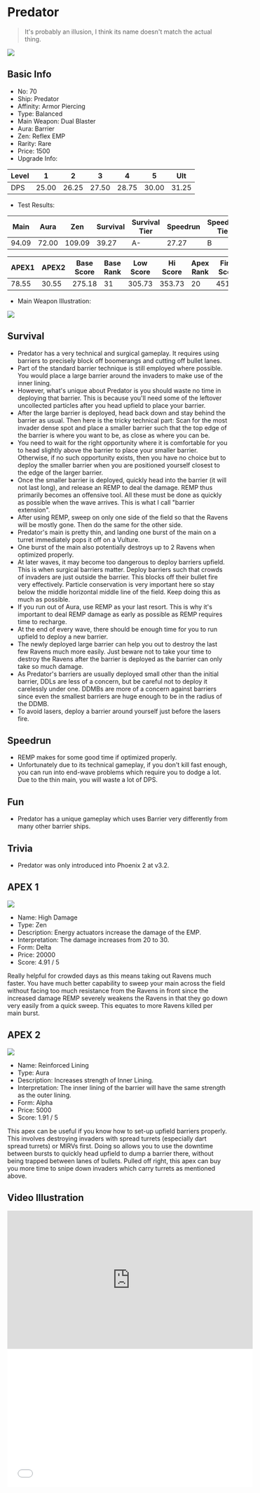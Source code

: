 # Predator

> It's probably an illusion, I think its name doesn't match the actual thing.

<img src="/ships/ship_70.png" style={{zoom:1}}/>

## Basic Info

- No: 70
- Ship: Predator
- Affinity: Armor Piercing
- Type: Balanced
- Main Weapon: Dual Blaster
- Aura: Barrier
- Zen: Reflex EMP
- Rarity: Rare
- Price: 1500
- Upgrade Info: 

| Level | 1 | 2 | 3 | 4 | 5 | Ult |
|--|--|--|--|--|--|--|
| DPS | 25.00 | 26.25 | 27.50 | 28.75 | 30.00 | 31.25 |

- Test Results: 

| Main | Aura | Zen | Survival | Survival Tier | Speedrun | Speedrun Tier | Fun | Fun Tier |
|--|--|--|--|--|--|--|--|--|
| 94.09 | 72.00 | 109.09 | 39.27 | A- | 27.27 | B | 31.64 | B |

| APEX1 | APEX2 | Base Score | Base Rank | Low Score | Hi Score | Apex Rank | Final Score | FinalRank |
|--|--|--|--|--|--|--|--|--|
| 78.55 | 30.55 | 275.18 | 31 | 305.73 | 353.73 | 20 | 451.91 | 25 |

- Main Weapon Illustration:

<img src="/illustration/main_70.gif" style={{zoom:1}}/>

## Survival

- Predator has a very technical and surgical gameplay. It requires using barriers to precisely block off boomerangs and cutting off bullet lanes.
- Part of the standard barrier technique is still employed where possible. You would place a large barrier around the invaders to make use of the inner lining.
- However, what's unique about Predator is you should waste no time in deploying that barrier. This is because you'll need some of the leftover uncollected particles after you head upfield to place your barrier.
- After the large barrier is deployed, head back down and stay behind the barrier as usual. Then here is the tricky technical part: Scan for the most invader dense spot and place a smaller barrier such that the top edge of the barrier is where you want to be, as close as where you can be.
- You need to wait for the right opportunity where it is comfortable for you to head slightly above the barrier to place your smaller barrier. Otherwise, if no such opportunity exists, then you have no choice but to deploy the smaller barrier when you are positioned yourself closest to the edge of the larger barrier.
- Once the smaller barrier is deployed, quickly head into the barrier (it will not last long), and release an REMP to deal the damage. REMP thus primarily becomes an offensive tool. All these must be done as quickly as possible when the wave arrives. This is what I call "barrier extension".
- After using REMP, sweep on only one side of the field so that the Ravens will be mostly gone. Then do the same for the other side.
- Predator's main is pretty thin, and landing one burst of the main on a turret immediately pops it off on a Vulture.
- One burst of the main also potentially destroys up to 2 Ravens when optimized properly.
- At later waves, it may become too dangerous to deploy barriers upfield. This is when surgical barriers matter. Deploy barriers such that crowds of invaders are just outside the barrier. This blocks off their bullet fire very effectively. Particle conservation is very important here so stay below the middle horizontal middle line of the field. Keep doing this as much as possible.
- If you run out of Aura, use REMP as your last resort. This is why it's important to deal REMP damage as early as possible as REMP requires time to recharge.
- At the end of every wave, there should be enough time for you to run upfield to deploy a new barrier.
- The newly deployed large barrier can help you out to destroy the last few Ravens much more easily. Just beware not to take your time to destroy the Ravens after the barrier is deployed as the barrier can only take so much damage.
- As Predator's barriers are usually deployed small other than the initial barrier, DDLs are less of a concern, but be careful not to deploy it carelessly under one. DDMBs are more of a concern against barriers since even the smallest barriers are huge enough to be in the radius of the DDMB.
- To avoid lasers, deploy a barrier around yourself just before the lasers fire.

## Speedrun

- REMP makes for some good time if optimized properly.
- Unfortunately due to its technical gameplay, if you don't kill fast enough, you can run into end-wave problems which require you to dodge a lot. Due to the thin main, you will waste a lot of DPS.

## Fun

- Predator has a unique gameplay which uses Barrier very differently from many other barrier ships.

## Trivia

- Predator was only introduced into Phoenix 2 at v3.2.

## APEX 1

<img src="/ships/ship_70_apex_1.png" style={{zoom:1}}/>

- Name: High Damage
- Type: Zen
- Description: Energy actuators increase the damage of the EMP.
- Interpretation: The damage increases from 20 to 30.
- Form: Delta
- Price: 20000
- Score: 4.91 / 5

Really helpful for crowded days as this means taking out Ravens much faster. You have much better capability to sweep your main across the field without facing too much resistance from the Ravens in front since the increased damage REMP severely weakens the Ravens in that they go down very easily from a quick sweep. This equates to more Ravens killed per main burst.

## APEX 2

<img src="/ships/ship_70_apex_2.png" style={{zoom:1}}/>

- Name: Reinforced Lining
- Type: Aura
- Description: Increases strength of Inner Lining.
- Interpretation: The inner lining of the barrier will have the same strength as the outer lining.
- Form: Alpha
- Price: 5000
- Score: 1.91 / 5

This apex can be useful if you know how to set-up upfield barriers properly. This involves destroying invaders with spread turrets (especially dart spread turrets) or MIRVs first. Doing so allows you to use the downtime between bursts to quickly head upfield to dump a barrier there, without being trapped between lanes of bullets. Pulled off right, this apex can buy you more time to snipe down invaders which carry turrets as mentioned above.

## Video Illustration

<iframe width="560" height="315" src="https://www.youtube.com/embed/Nn1KADrBtH8?si=G8Ci8uIqVWosBcWq" title="YouTube video player" frameborder="0" allow="accelerometer; autoplay; clipboard-write; encrypted-media; gyroscope; picture-in-picture; web-share" referrerpolicy="strict-origin-when-cross-origin" allowfullscreen></iframe>

<br/>

<iframe width="560" height="315" src="//player.bilibili.com/player.html?aid=559612815&bvid=BV1Ae4y1m7gP&cid=875885068&p=1&autoplay=false" scrolling="no" border="0" frameborder="no" allow="accelerometer; autoplay; clipboard-write; encrypted-media; gyroscope; picture-in-picture; web-share" framespacing="0" allowfullscreen="true"> </iframe>